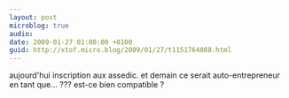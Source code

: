 ```yaml
---
layout: post
microblog: true
audio: 
date: 2009-01-27 01:00:00 +0100
guid: http://xtof.micro.blog/2009/01/27/t1151764088.html
---
```

aujourd'hui inscription aux assedic. et demain ce serait auto-entrepreneur en tant que...  ??? est-ce bien compatible ?
